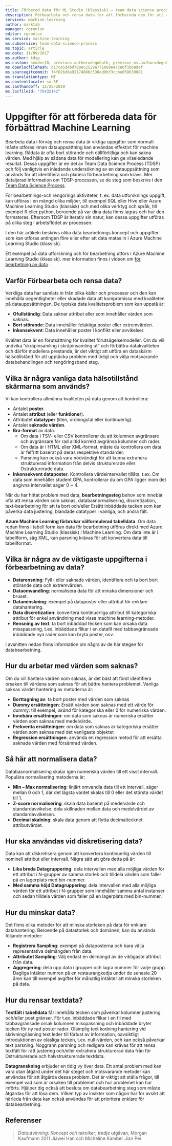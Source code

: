 ```yaml
---
title: Förbered data för ML Studio (klassisk) – team data science process
description: Förbearbeta och rensa data för att förbereda den för att användas effektivt för machine learning.
services: machine-learning
author: marktab
manager: cgronlun
editor: cgronlun
ms.service: machine-learning
ms.subservice: team-data-science-process
ms.topic: article
ms.date: 11/09/2017
ms.author: tdsp
ms.custom: seodec18, previous-author=deguhath, previous-ms.author=deguhath
ms.openlocfilehash: d17ca5d4bd709ec2529a771008e47ce6f1b68daf
ms.sourcegitcommit: f4f626d6e92174086c530ed9bf3ccbe058639081
ms.translationtype: MT
ms.contentlocale: sv-SE
ms.lasthandoff: 12/25/2019
ms.locfileid: "75432142"
---
```

# <a name="tasks-to-prepare-data-for-enhanced-machine-learning"></a>Uppgifter för att förbereda data för förbättrad Machine Learning
Bearbeta data i förväg och rensa data är viktiga uppgifter som normalt måste utföras innan datauppsättning kan användas effektivt för machine learning. Rådata är ofta bort störande och otillförlitliga och kan sakna värden. Med hjälp av sådana data för modellering kan ge vilseledande resultat. Dessa uppgifter är en del av Team Data Science Process (TDSP) och följ vanligtvis en inledande undersökning av en datauppsättning som används för att identifiera och planera förbearbetning som krävs. Mer detaljerad information om TDSP-processen, se de steg som beskrivs i den [Team Data Science Process](overview.md).

För bearbetnings-och rengörings aktiviteter, t. ex. data utforsknings uppgift, kan utföras i en mängd olika miljöer, till exempel SQL eller Hive eller Azure Machine Learning Studio (klassisk) och med olika verktyg och språk, till exempel R eller python, beroende på var dina data finns lagras och hur den formateras. Eftersom TDSP är iterativ sin natur, kan dessa uppgifter utföras på olika steg i arbetsflödet av processen.

I den här artikeln beskrivs olika data bearbetnings koncept och uppgifter som kan utföras antingen före eller efter att data matas in i Azure Machine Learning Studio (klassisk).

Ett exempel på data utforskning och för bearbetning utförs i Azure Machine Learning Studio (klassisk). mer information finns i videon om [för bearbetning av data](https://azure.microsoft.com/documentation/videos/preprocessing-data-in-azure-ml-studio/) .

## <a name="why-pre-process-and-clean-data"></a>Varför Förbearbeta och rensa data?
Verkliga data har samlats in från olika källor och processer och den kan innehålla oegentligheter eller skadade data att kompromissa med kvaliteten på datauppsättningen. De typiska data kvalitetsproblem som kan uppstå är:

* **Ofullständig**: Data saknar attribut eller som innehåller värden som saknas.
* **Bort störande**: Data innehåller felaktiga poster eller extremvärden.
* **Inkonsekvent**: Data innehåller poster i konflikt eller avvikelser.

Kvalitet data är en förutsättning för kvalitet förutsägelsemodeller. Om du vill undvika ”skräpinsamling i skräpinsamling ut” och förbättra datakvaliteten och därför modellera prestanda, är det viktigt att utföra en dataskärm hälsotillstånd för att upptäcka problem med tidigt och välja motsvarande databehandlingen och rengöringsband steg.

## <a name="what-are-some-typical-data-health-screens-that-are-employed"></a>Vilka är några vanliga data hälsotillstånd skärmarna som används?
Vi kan kontrollera allmänna kvaliteten på data genom att kontrollera:

* Antalet **poster**.
* Antalet **attribut** (eller **funktioner**).
* Attributet **datatyper** (liten, ordningstal eller kontinuerlig).
* Antalet **saknade värden**.
* **Bra-format** av data.
  * Om data i TSV- eller CSV kontrollerar du att kolumnen avgränsare och avgränsare för rad alltid korrekt avgränsa kolumner och rader.
  * Om data är i HTML eller XML-format, måste du kontrollera om data är felfritt baserat på deras respektive standarder.
  * Parsning kan också vara nödvändigt för att kunna extrahera strukturerad information från delvis strukturerade eller Ostrukturerade data.
* **Inkonsekvent dataposter**. Kontrollera värdeintervallet tillåts. t.ex. Om data som innehåller student GPA, kontrollerar du om GPA ligger inom det angivna intervallet säger 0 ~ 4.

När du har hittat problem med data, **bearbetningssteg** behov som innebär ofta att rensa värden som saknas, databasnormalisering, discretization, text-bearbetning för att ta bort och/eller Ersätt inbäddade tecken som kan påverka data justering, blandade datatyper i vanliga, och andra fält.

**Azure Machine Learning förbrukar välformulerad tabelldata**.  Om data redan finns i tabell form kan data för bearbetning utföras direkt med Azure Machine Learning Studio (klassisk) i Machine Learning.  Om data inte är i tabellform, säg XML, kan parsning krävas för att konvertera data till tabellformat.  

## <a name="what-are-some-of-the-major-tasks-in-data-pre-processing"></a>Vilka är några av de viktigaste uppgifterna i förbearbetning av data?
* **Datarensning**: Fyll i eller saknade värden, identifiera och ta bort bort störande data och extremvärden.
* **Dataomvandling**: normalisera data för att minska dimensioner och bruset.
* **Dataminskning**: exempel på dataposter eller attribut för enklare datahantering.
* **Data discretization**: konvertera kontinuerliga attribut till kategoriska attribut för enkel användning med vissa machine learning-metoder.
* **Rensning av text**: ta bort inbäddad tecken som kan orsaka data misspassning, t.ex. inbäddade flikar i en datafil med tabbavgränsade inbäddade nya rader som kan bryta poster, osv.

I avsnitten nedan finns information om några av de här stegen för databearbetning.

## <a name="how-to-deal-with-missing-values"></a>Hur du arbetar med värden som saknas?
Om du vill hantera värden som saknas, är det bäst att först identifiera orsaken till värdena som saknas för att bättre hantera problemet. Vanliga saknas värdet hantering av metoderna är:

* **Borttagning av**: ta bort poster med värden som saknas
* **Dummy ersättningen**: Ersätt värden som saknas med ett värde för dummy: till exempel, *okänd* för kategoriska eller 0 för numeriska värden.
* **Innebära ersättningen**: om data som saknas är numeriska ersätter värden som saknas med medelvärde.
* **Frekventa ersättningen**: om data som saknas är kategoriska ersätter värden som saknas med det vanligaste objektet
* **Regression ersättningen**: använda en regression metod för att ersätta saknade värden med försämrad värden.  

## <a name="how-to-normalize-data"></a>Så här att normalisera data?
Databasnormalisering skalar igen numeriska värden till ett visst intervall. Populära normalisering metoderna är:

* **Min – Max normalisering**: linjärt omvandla data till ett intervall, säger mellan 0 och 1, där det lägsta värdet skalas till 0 eller det största värdet till 1.
* **Z-score normalisering**: skala data baserat på medelvärde och standardavvikelse: dela skillnaden mellan data och medelvärdet av standardavvikelsen.
* **Decimal skalning**: skala data genom att flytta decimaltecknet attributvärdet.  

## <a name="how-to-discretize-data"></a>Hur ska användas vid diskretisering data?
Data kan att diskretisera genom att konvertera kontinuerlig värden till nominell attribut eller intervall. Några sätt att göra detta på är:

* **Lika breda Datagruppering**: dela intervallen med alla möjliga värden för ett attribut i N-grupper av samma storlek och tilldela värden som faller på en lagerplats med bin-nummer.
* **Med samma höjd Datagruppering**: dela intervallen med alla möjliga värden för ett attribut i N-grupper som innehåller samma antal instanser och sedan tilldela värden som faller på en lagerplats med bin-nummer.  

## <a name="how-to-reduce-data"></a>Hur du minskar data?
Det finns olika metoder för att minska storleken på data för enklare datahantering. Beroende på datastorlek och domänen, kan du använda följande metoder:

* **Registrera Sampling**: exempel på dataposterna och bara välja representativa delmängden från data.
* **Attributet Sampling**: Välj endast en delmängd av de viktigaste attribut från data.  
* **Aggregering**: dela upp data i grupper och lagra nummer för varje grupp. Dagliga intäkter numren på en restaurangkedja under de senaste 20 åren kan till exempel avgifter för månatlig intäkter att minska storleken på data.  

## <a name="how-to-clean-text-data"></a>Hur du rensar textdata?
**Textfält i tabelldata** får innehålla tecken som påverkar kolumner justering och/eller post gränser. För t.ex. inbäddade flikar i en fil med tabbavgränsade orsak kolumnen misspassning och inbäddade bryter tecken för ny rad poster rader. Olämplig text kodning hantering vid skrivning/läsning text leder till förlust av information, oavsiktligt introduktionen av oläsliga tecken, t.ex. null-värden, och kan också påverkar text parsning. Noggrann parsning och redigera kan krävas för att rensa textfält för rätt justering och/eller extrahera strukturerad data från för Ostrukturerade och halvstrukturerade textdata.

**Datagranskning** erbjuder en tidig vy över data. Ett antal problem med kan vara utan åtgärd under det här steget och motsvarande metoder kan användas för att åtgärda dessa problem.  Det är viktigt att ställa frågor, till exempel vad som är orsaken till problemet och hur problemet kan har införts. Hjälper dig också att besluta om databearbetning steg som måste åtgärdas för att lösa dem. Vilken typ av insikter som någon har för avsikt att härleda från data kan också användas för att prioritera enklare för databearbetning.

## <a name="references"></a>Referenser
> *Datautvinning: Koncept och tekniker*, tredje utgåvan, Morgan Kaufmann 2011 Jiawei Han och Micheline Kamber Jian Pei
> 
> 

